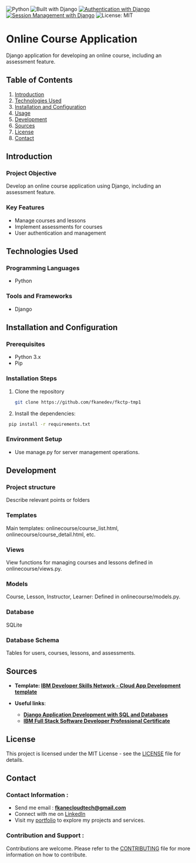 ![Python](https://img.shields.io/badge/Python-3.9-blue.svg)
![Built with Django](https://img.shields.io/badge/Built%20with-Django-b5f05d.svg)
[![Authentication with Django](https://img.shields.io/badge/Authentication%20with-Django-green.svg)](https://docs.djangoproject.com/en/stable/topics/auth/)
[![Session Management with Django](https://img.shields.io/badge/Session%20Management-Django-yellow.svg)](https://docs.djangoproject.com/en/stable/topics/http/sessions/)
![License: MIT](https://img.shields.io/badge/License-MIT-yellow.svg)

# Online Course Application

Django application for developing an online course, including an assessment feature.

## Table of Contents

1. [Introduction](#introduction)
2. [Technologies Used](#technologies-used)
3. [Installation and Configuration](#installation-and-configuration)
4. [Usage](#usage)
5. [Development](#development)
6. [Sources](#sources)
7. [License](#license)
8. [Contact](#contact)

## Introduction <a name="introduction"></a>

### Project Objective

Develop an online course application using Django, including an assessment feature.

### Key Features

- Manage courses and lessons
- Implement assessments for courses
- User authentication and management

## Technologies Used <a name="technologies-used"></a>

### Programming Languages

- Python

### Tools and Frameworks

- Django

## Installation and Configuration <a name="installation-and-configuration"></a>

### Prerequisites

- Python 3.x
- Pip

### Installation Steps

1. Clone the repository
   ```bash
   git clone https://github.com/fkanedev/fkctp-tmp1
   ```
2. Install the dependencies:
  ```bash
   pip install -r requirements.txt
   ```
### Environment Setup
- Use manage.py for server management operations.

## Development <a name="development"></a>
### Project structure
Describe relevant points or folders
### Templates
Main templates: onlinecourse/course_list.html, onlinecourse/course_detail.html, etc.
### Views
View functions for managing courses and lessons defined in onlinecourse/views.py.
### Models
Course, Lesson, Instructor, Learner: Defined in onlinecourse/models.py.
### Database
SQLite
### Database Schema
Tables for users, courses, lessons, and assessments.

## Sources <a name="sources"></a>

- **Template: [IBM Developer Skills Network - Cloud App Development template](https://github.com/ibm-developer-skills-network/final-cloud-app-with-database)**

- **Useful links**:
  - **[Django Application Development with SQL and Databases](https://www.coursera.org/learn/developing-applications-with-sql-databases-and-django/home/week/5)**
  - **[IBM Full Stack Software Developer Professional Certificate](https://www.coursera.org/professional-certificates/ibm-full-stack-cloud-developer)**

## License <a name="license"></a>

This project is licensed under the MIT License - see the [LICENSE](/LICENSE) file for details.

## Contact <a name="contact"></a>

### Contact Information :

- Send me email : **fkanecloudtech@gmail.com**
- Connect with me on [LinkedIn](https://www.linkedin.com/in/your-profile/)
- Visit my [portfolio](https://yourname.github.io) to explore my projects and services.


### Contribution and Support :

Contributions are welcome. Please refer to the [CONTRIBUTING](/CONTRIBUTING) file for more information on how to contribute.
